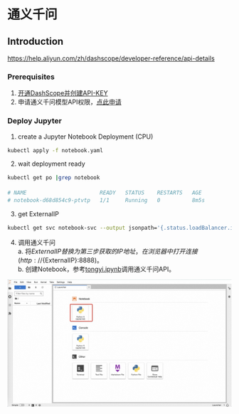 # 通义千问

## Introduction
https://help.aliyun.com/zh/dashscope/developer-reference/api-details

### Prerequisites
1. [开通DashScope并创建API-KEY](https://help.aliyun.com/zh/dashscope/developer-reference/activate-dashscope-and-create-an-api-key?spm=a2c4g.11186623.0.i2)
2. 申请通义千问模型API权限，[点此申请](https://help.aliyun.com/zh/dashscope/support/faq?spm=a2c4g.11186623.0.i23#vuoFh)

### Deploy Jupyter
1. create a Jupyter Notebook Deployment (CPU)
```bash
kubectl apply -f notebook.yaml
```

2. wait deployment ready
```bash
kubectl get po |grep notebook

# NAME                       READY   STATUS    RESTARTS   AGE
# notebook-d68d854c9-ptvtp   1/1     Running   0          8m5s
```

3. get ExternalIP
```bash
kubectl get svc notebook-svc --output jsonpath='{.status.loadBalancer.ingress[0].ip}'
```

4. 调用通义千问  
a. 将${ExternalIP}替换为第三步获取的IP地址，在浏览器中打开连接(http://${ExternalIP}:8888)。  
b. 创建Notebook，参考[tongyi.ipynb](tongyi.ipynb)调用通义千问API。  

![notebook](notebook.jpg "notebook")
